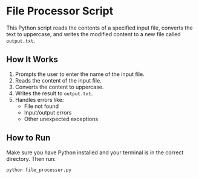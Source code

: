 # File Processor Script

This Python script reads the contents of a specified input file, converts the text to uppercase, and writes the modified content to a new file called `output.txt`.

## How It Works

1. Prompts the user to enter the name of the input file.
2. Reads the content of the input file.
3. Converts the content to uppercase.
4. Writes the result to `output.txt`.
5. Handles errors like:
   - File not found
   - Input/output errors
   - Other unexpected exceptions

## How to Run

Make sure you have Python installed and your terminal is in the correct directory. Then run:

```bash
python file_processer.py



